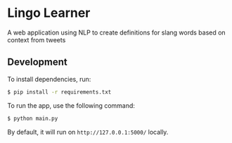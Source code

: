 # Lingo Learner

A web application using NLP to create definitions for slang words based on context from tweets


## Development

To install dependencies, run:
```bash
$ pip install -r requirements.txt
```

To run the app, use the following command:
```bash
$ python main.py
```
By default, it will run on `http://127.0.0.1:5000/` locally.